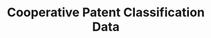 ---
bigquery: https://console.cloud.google.com/bigquery?p=patents-public-data&d=cpc&page=dataset
citation: '“Cooperative Patent Classification” by the EPO and USPTO, for public use. '
contributors: EPO, USPTO
cost: None
description: Cooperative Patent Classification Data contains the scheme and definitions
  of the Cooperative Patent Classification system for classifying patent documents.
  The CPC is the result of a partnership between the EPO and the USPTO in their joint
  effort to develop a common, internationally compatible classification system for
  technical documents, in particular patent publications, which will be used by both
  offices in the patent granting process
documentation: https://www.cooperativepatentclassification.org/cpcSchemeAndDefinitions
last_edit: 04/08/2022, 04:01:13
location: https://www.cooperativepatentclassification.org/index
maintained_by: USPTO, EPO
schema_fields:
- title_part
- residual_references
- symbol
- synonyms
- dateRevised
- application_references
- childGroups
- ipcConcordant
- status
- additional_only
- title_full
- sizeCache
- children
- notAllocatable
- child_groups
- titleFull
- glossary
- limiting_references
- titlePart
- breakdown_code
- not_allocatable
- ipc_concordant
- definition
- parents
- date_revised
- applicationReferences
- informative_references
- informativeReferences
- limitingReferences
- residualReferences
- level
- breakdownCode
shortname: cooperative_patent_classification
tags:
- patents
- science
title: Cooperative Patent Classification Data
uuid: 984374a7-16e9-4b35-9445-458daceb01bf
---